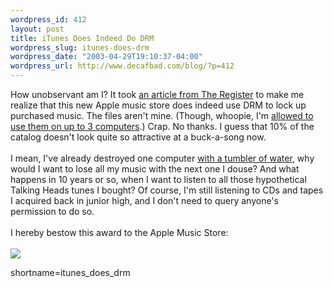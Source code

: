 ```yaml
--- 
wordpress_id: 412
layout: post
title: iTunes Does Indeed Do DRM
wordpress_slug: itunes-does-drm
wordpress_date: "2003-04-29T19:10:37-04:00"
wordpress_url: http://www.decafbad.com/blog/?p=412
---
```

How unobservant am I?  It took 
<a href="http://www.theregister.co.uk/content/6/30458.html" target="_top">an article from The Register</a>
to make me realize that this new Apple music store does indeed
use DRM to lock up purchased music.  The files aren't mine.  (Though, whoopie, I'm 
<a href="http://docs.info.apple.com/article.html?artnum=93014" target="_top">allowed to use them on up to 3 computers</a>.)
Crap.  No thanks.  I guess
that 10% of the catalog doesn't look quite so attractive at a buck-a-song now.
<br /><br />
I mean, I've already destroyed one computer 
<a href="http://www.decafbad.com/blog/misc/thirsty_ibook.html" target="_top">with a tumbler of water</a>, why would
I want to lose all my music with the next one I douse?  And what happens in 10
years or so, when I want to listen to all those hypothetical Talking Heads
tunes I bought?  Of course, I'm still listening to CDs and tapes I acquired back
in junior high, and I don't need to query anyone's permission to do so.
<br /><br />
I hereby bestow this award to the Apple Music Store:
<br /><br />
<a href="http://www.scotlandsoftware.com/blog/?post=/personal/bah.html"><img src="http://www.scotlandsoftware.com/images/bah.png" border="0" /></a>
<!--more-->
shortname=itunes_does_drm
